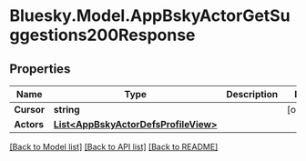 # Bluesky.Model.AppBskyActorGetSuggestions200Response

## Properties

Name | Type | Description | Notes
------------ | ------------- | ------------- | -------------
**Cursor** | **string** |  | [optional] 
**Actors** | [**List&lt;AppBskyActorDefsProfileView&gt;**](AppBskyActorDefsProfileView.md) |  | 

[[Back to Model list]](../README.md#documentation-for-models) [[Back to API list]](../README.md#documentation-for-api-endpoints) [[Back to README]](../README.md)

